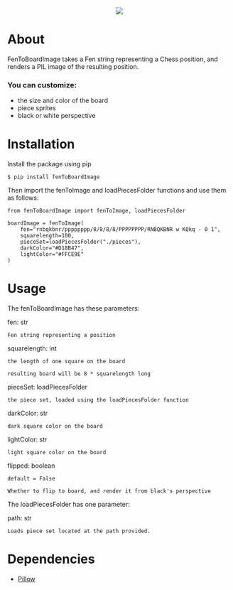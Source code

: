 <div align="center">
  <img src="https://raw.githubusercontent.com/reedkrawiec/fenToBoardImage/main/documentation/logo.png" />
</div>

# About

FenToBoardImage takes a Fen string representing a Chess position, and renders a PIL image of the resulting position.

###  You can customize:
- the size and color of the board
- piece sprites
- black or white perspective

# Installation

Install the package using pip
```
$ pip install fenToBoardImage
```

Then import the fenToImage and loadPiecesFolder functions and use them as follows:
```
from fenToBoardImage import fenToImage, loadPiecesFolder

boardImage = fenToImage(
	fen="rnbqkbnr/pppppppp/8/8/8/8/PPPPPPPP/RNBQKBNR w KQkq - 0 1",
	squarelength=100,
	pieceSet=loadPiecesFolder("./pieces"),
	darkColor="#D18B47",
	lightColor="#FFCE9E"
)
```
# Usage

The fenToBoardImage has these parameters:

fen: str

	Fen string representing a position

squarelength: int

	the length of one square on the board

	resulting board will be 8 * squarelength long

pieceSet: loadPiecesFolder

	the piece set, loaded using the loadPiecesFolder function

darkColor: str

	dark square color on the board

lightColor: str

	light square color on the board

flipped: boolean

	default = False

	Whether to flip to board, and render it from black's perspective

The loadPiecesFolder has one parameter:

path: str

	Loads piece set located at the path provided.


# Dependencies
- [Pillow](https://pypi.org/project/Pillow/)